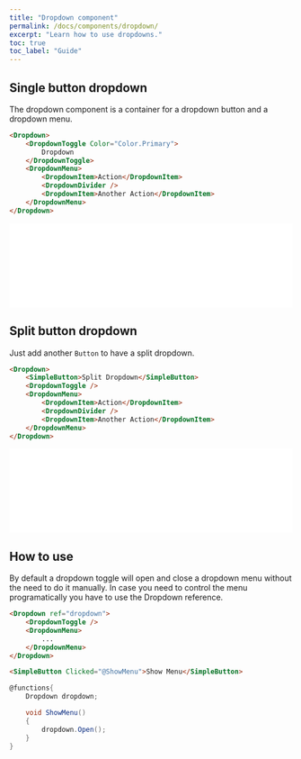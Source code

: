 ```yaml
---
title: "Dropdown component"
permalink: /docs/components/dropdown/
excerpt: "Learn how to use dropdowns."
toc: true
toc_label: "Guide"
---
```


## Single button dropdown

The dropdown component is a container for a dropdown button and a dropdown menu.

```html
<Dropdown>
    <DropdownToggle Color="Color.Primary">
        Dropdown
    </DropdownToggle>
    <DropdownMenu>
        <DropdownItem>Action</DropdownItem>
        <DropdownDivider />
        <DropdownItem>Another Action</DropdownItem>
    </DropdownMenu>
</Dropdown>
```

<iframe src="/examples/buttons/dropdown/" frameborder="0" scrolling="no" style="width:100%;height:150px;"></iframe>

## Split button dropdown

Just add another `Button` to have a split dropdown.

```html
<Dropdown>
    <SimpleButton>Split Dropdown</SimpleButton>
    <DropdownToggle />
    <DropdownMenu>
        <DropdownItem>Action</DropdownItem>
        <DropdownDivider />
        <DropdownItem>Another Action</DropdownItem>
    </DropdownMenu>
</Dropdown>
```

<iframe src="/examples/buttons/splitdropdown/" frameborder="0" scrolling="no" style="width:100%;height:150px;"></iframe>

## How to use

By default a dropdown toggle will open and close a dropdown menu without the need to do it manually. In case you need to control the menu programatically you have to use the Dropdown reference.

```html
<Dropdown ref="dropdown">
    <DropdownToggle />
    <DropdownMenu>
        ...
    </DropdownMenu>
</Dropdown>

<SimpleButton Clicked="@ShowMenu">Show Menu</SimpleButton>
```

```cs
@functions{
    Dropdown dropdown;

    void ShowMenu()
    {
        dropdown.Open();
    }
}
```